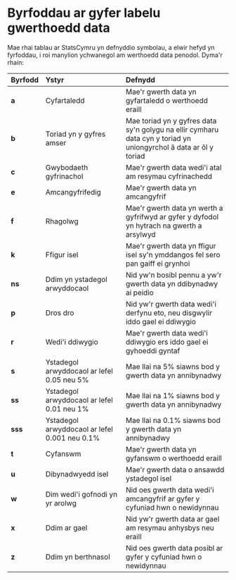 # Byrfoddau ar gyfer labelu gwerthoedd data

Mae rhai tablau ar StatsCymru yn defnyddio symbolau, a elwir hefyd yn fyrfoddau, i roi manylion ychwanegol am werthoedd data penodol.
Dyma'r rhain:

| Byrfodd | Ystyr                                         | Defnydd                                                                                                          |
| :------ | :-------------------------------------------- | :--------------------------------------------------------------------------------------------------------------- |
| **a**   | Cyfartaledd                                   | Mae'r gwerth data yn gyfartaledd o werthoedd eraill                                                              |
| **b**   | Toriad yn y gyfres amser                      | Mae toriad yn y gyfres data sy'n golygu na ellir cymharu data cyn y toriad yn uniongyrchol â data ar ôl y toriad |
| **c**   | Gwybodaeth gyfrinachol                        | Mae'r gwerth data wedi'i atal am resymau cyfrinachedd                                                            |
| **e**   | Amcangyfrifedig                               | Mae'r gwerth data yn amcangyfrif                                                                                 |
| **f**   | Rhagolwg                                      | Mae'r gwerth data yn werth a gyfrifwyd ar gyfer y dyfodol yn hytrach na gwerth a arsylwyd                        |
| **k**   | Ffigur isel                                   | Mae'r gwerth data yn ffigur isel sy'n ymddangos fel sero pan gaiff ei grynhoi                                    |
| **ns**  | Ddim yn ystadegol arwyddocaol                 | Nid yw'n bosibl pennu a yw'r gwerth data yn ddibynadwy ai peidio                                                 |
| **p**   | Dros dro                                      | Nid yw'r gwerth data wedi'i derfynu eto, neu disgwylir iddo gael ei ddiwygio                                     |
| **r**   | Wedi'i ddiwygio                               | Mae'r gwerth data wedi'i ddiwygio ers iddo gael ei gyhoeddi gyntaf                                               |
| **s**   | Ystadegol arwyddocaol ar lefel 0.05 neu 5%    | Mae llai na 5% siawns bod y gwerth data yn annibynadwy                                                           |
| **ss**  | Ystadegol arwyddocaol ar lefel 0.01 neu 1%    | Mae llai na 1% siawns bod y gwerth data yn annibynadwy                                                           |
| **sss** | Ystadegol arwyddocaol ar lefel 0.001 neu 0.1% | Mae llai na 0.1% siawns bod y gwerth data yn annibynadwy                                                         |
| **t**   | Cyfanswm                                      | Mae'r gwerth data yn gyfanswm o werthoedd eraill                                                                 |
| **u**   | Dibynadwyedd isel                             | Mae'r gwerth data o ansawdd ystadegol isel                                                                       |
| **w**   | Dim wedi'i gofnodi yn yr arolwg               | Nid oes gwerth data wedi'i amcangyfrif ar gyfer y cyfuniad hwn o newidynnau                                      |
| **x**   | Ddim ar gael                                  | Nid yw'r gwerth data ar gael am resymau anhysbys neu eraill                                                      |
| **z**   | Ddim yn berthnasol                            | Nid oes gwerth data posibl ar gyfer y cyfuniad hwn o newidynnau                                                  |
